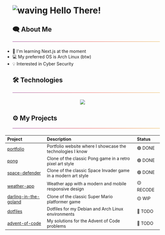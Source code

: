 <div id="user-content-toc">
  <ul>
    <summary>
      <h1 style="list-style-type: none;">
        <img src="https://media.tenor.com/e1ptzT0C0x4AAAAi/hi.gif" alt="waving" width="40px"/>
        <span>Hello There!</span>
      </h1>
    </summary>
  </ul>
</div>

<div id="user-content-toc">
  <ul>
    <summary>
      <h2 style="list-style-type: none;">
        <span>🗨️ About Me</span>
        <img src="./img/thin-gradient-bar.png" />
      </h2>
    </summary>
  </ul>
</div>

- 📖 I'm learning Next.js at the moment
- 💻 My preferred OS is Arch Linux (btw)
- 💡 Interested in Cyber Security

<div id="user-content-toc">
  <ul>
    <summary>
      <h2 style="list-style-type: none;">
        <span>🛠️ Technologies</span>
        <img src="./img/thin-gradient-bar.png" />
      </h2>
    </summary>
  </ul>
</div>

<p align="center">
  <a>
    <img src="https://skillicons.dev/icons?i=html,css,js,ts,react,nextjs,vue,nuxtjs,nodejs,threejs,tailwind,materialui,styledcomponents,vite&perline=10" />
  </a>
</p>

<div id="user-content-toc">
  <ul>
    <summary>
      <h2 style="list-style-type: none;">
        <span>⚙️ My Projects</span>
        <img src="./img/thin-gradient-bar.png" />
      </h2>
    </summary>
  </ul>
</div>

<div align="center">

| Project | Description | Status |
|:--------|:------------|:-------|
| [portfolio](https://github.com/leo9iota/portfolio) | Portfolio website where I showcase the technologies I know | 🟢 DONE |
| [pong](https://github.com/leo9iota/pong) | Clone of the classic Pong game in a retro pixel art style | 🟢 DONE |
| [space-defender](https://github.com/leo9iota/space-defender) | Clone of the classic Space Invader game in a modern art style | 🟢 DONE |
| [weather-app](https://github.com/leo9iota/weather-app) | Weather app with a modern and mobile responsive design | 🟡 RECODE |
| [darling-in-the-goland](https://github.com/leo9iota/darling-in-the-goland) | Clone of the classic Super Mario platformer game | 🟡 WIP |
| [dotfiles](https://github.com/leo9iota/dotfiles)| Dotfiles for my Debian and Arch Linux environments | 🔴 TODO |
| [advent-of-code](https://github.com/leo9iota/advent-of-code)| My solutions for the Advent of Code problems | 🔴 TODO |

</div>



